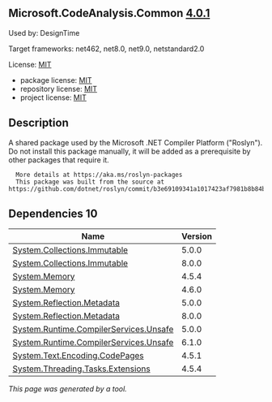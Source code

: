 ﻿Microsoft.CodeAnalysis.Common [4.0.1](https://www.nuget.org/packages/Microsoft.CodeAnalysis.Common/4.0.1)
--------------------

Used by: DesignTime

Target frameworks: net462, net8.0, net9.0, netstandard2.0

License: [MIT](../../../../licenses/mit) 

- package license: [MIT](https://licenses.nuget.org/MIT) 
- repository license: [MIT](https://github.com/dotnet/roslyn) 
- project license: [MIT](https://github.com/dotnet/roslyn) 

Description
-----------
A shared package used by the Microsoft .NET Compiler Platform ("Roslyn").
      Do not install this package manually, it will be added as a prerequisite by other packages that require it.
    
      More details at https://aka.ms/roslyn-packages
      This package was built from the source at https://github.com/dotnet/roslyn/commit/b3e69109341a1017423af7981b8b84b646f5bcce.

Dependencies 10
-----------

|Name|Version|
|----------|:----|
|[System.Collections.Immutable](../../../../packages/nuget.org/system.collections.immutable/5.0.0)|5.0.0|
|[System.Collections.Immutable](../../../../packages/nuget.org/system.collections.immutable/8.0.0)|8.0.0|
|[System.Memory](../../../../packages/nuget.org/system.memory/4.5.4)|4.5.4|
|[System.Memory](../../../../packages/nuget.org/system.memory/4.6.0)|4.6.0|
|[System.Reflection.Metadata](../../../../packages/nuget.org/system.reflection.metadata/5.0.0)|5.0.0|
|[System.Reflection.Metadata](../../../../packages/nuget.org/system.reflection.metadata/8.0.0)|8.0.0|
|[System.Runtime.CompilerServices.Unsafe](../../../../packages/nuget.org/system.runtime.compilerservices.unsafe/5.0.0)|5.0.0|
|[System.Runtime.CompilerServices.Unsafe](../../../../packages/nuget.org/system.runtime.compilerservices.unsafe/6.1.0)|6.1.0|
|[System.Text.Encoding.CodePages](../../../../packages/nuget.org/system.text.encoding.codepages/4.5.1)|4.5.1|
|[System.Threading.Tasks.Extensions](../../../../packages/nuget.org/system.threading.tasks.extensions/4.5.4)|4.5.4|

*This page was generated by a tool.*